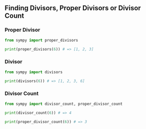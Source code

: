 ## Finding Divisors, Proper Divisors or Divisor Count

### Proper Divisor
```python
from sympy import proper_divisors

print(proper_divisors(6)) # => [1, 2, 3]
```


### Divisor

```python
from sympy import divisors

print(divisors(6)) # => [1, 2, 3, 6]
```


### Divisor Count


```python
from sympy import divisor_count, proper_divisor_count

print(divisor_count(6)) # => 4

print(proper_divisor_count(6)) # => 3
```
